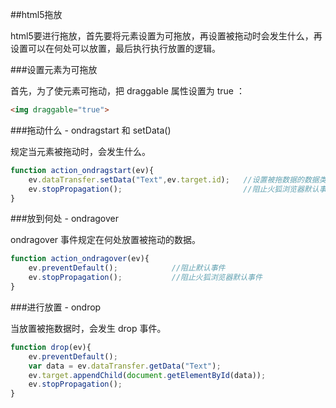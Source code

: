 ##html5拖放

html5要进行拖放，首先要将元素设置为可拖放，再设置被拖动时会发生什么，再设置可以在何处可以放置，最后执行执行放置的逻辑。

###设置元素为可拖放

首先，为了使元素可拖动，把 draggable 属性设置为 true ：

```html
<img draggable="true">
```

###拖动什么 - ondragstart 和 setData()

规定当元素被拖动时，会发生什么。

```javascript
function action_ondragstart(ev){
    ev.dataTransfer.setData("Text",ev.target.id);   //设置被拖数据的数据类型和值：
    ev.stopPropagation();                           //阻止火狐浏览器默认事件
}
```

###放到何处 - ondragover

ondragover 事件规定在何处放置被拖动的数据。

```javascript
function action_ondragover(ev){
    ev.preventDefault();            //阻止默认事件
    ev.stopPropagation();           //阻止火狐浏览器默认事件
}
```

###进行放置 - ondrop

当放置被拖数据时，会发生 drop 事件。

```javascript
function drop(ev){
    ev.preventDefault();
    var data = ev.dataTransfer.getData("Text");
    ev.target.appendChild(document.getElementById(data));
    ev.stopPropagation();
}
```